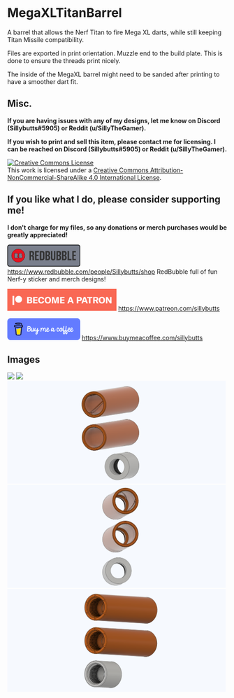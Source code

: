# MegaXLTitanBarrel
A barrel that allows the Nerf Titan to fire Mega XL darts, while still keeping Titan Missile compatibility. 

Files are exported in print orientation. Muzzle end to the build plate. This is done to ensure the threads print nicely. 

The inside of the MegaXL barrel might need to be sanded after printing to have a smoother dart fit. 

## Misc.

**If you are having issues with any of my designs, let me know on Discord (Sillybutts#5905) or Reddit (u/SillyTheGamer).**

**If you wish to print and sell this item, please contact me for licensing. I can be reached on Discord (Sillybutts#5905) or Reddit (u/SillyTheGamer).**

<a rel="license" href="http://creativecommons.org/licenses/by-nc-sa/4.0/"><img alt="Creative Commons License" style="border-width:0" src="https://i.creativecommons.org/l/by-nc-sa/4.0/88x31.png" /></a><br />This work is licensed under a <a rel="license" href="http://creativecommons.org/licenses/by-nc-sa/4.0/">Creative Commons Attribution-NonCommercial-ShareAlike 4.0 International License</a>.


## If you like what I do, please consider supporting me!

**I don't charge for my files, so any donations or merch purchases would be greatly appreciated!**

<a href="https://www.redbubble.com/people/Sillybutts/shop/"><img alt="RedBubble Button" style="border-width:0" src="GHimages/RedbubbleButton.png" height="50" /></a> https://www.redbubble.com/people/Sillybutts/shop RedBubble full of fun Nerf-y sticker and merch designs!  

<a href="https://www.patreon.com/sillybutts/"><img alt="Patreon Button" style="border-width:0" src="GHimages/PatreonButton.png" height="50" /></a> https://www.patreon.com/sillybutts 

<a href="https://www.buymeacoffee.com/sillybutts/"><img alt="BuyMeACoffee Button" style="border-width:0" src="GHimages/buymeacoffeeButton2.png" height="50" /></a> https://www.buymeacoffee.com/sillybutts 


## Images

<img src="GHimages/MegaXL%20Titan%20Barrel%20120white.png" width="500">
<img src="GHimages/MegaXL%20Titan%20Barrel%20220white.png" width="500">
<img src="GHimages/Titan%20Supermaxx%20Homemade%20v170%20barrels%201.png" width="500">
<img src="GHimages/Titan%20Supermaxx%20Homemade%20v170%20barrels%202.png" width="500">
<img src="GHimages/Titan%20Supermaxx%20Homemade%20v170%20barrels%203.png" width="500">
